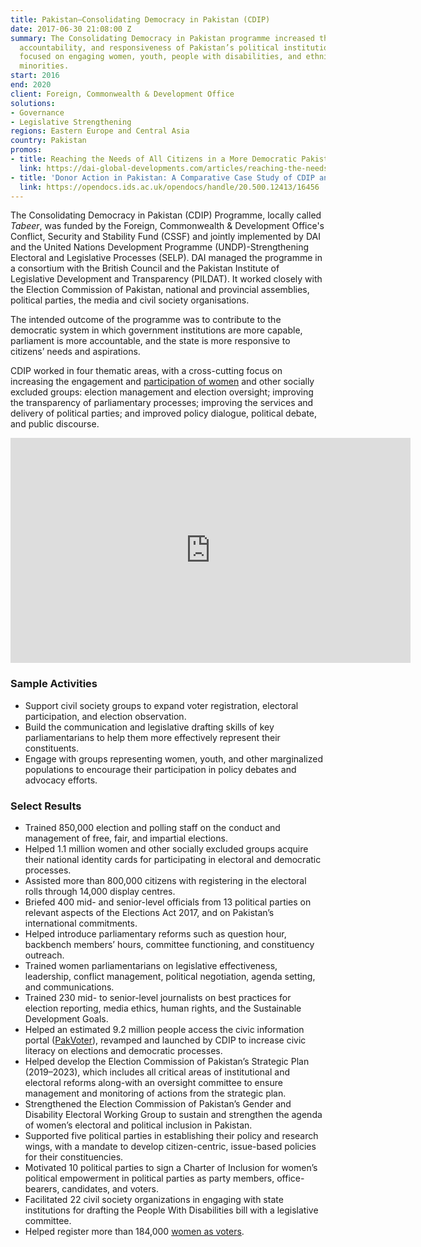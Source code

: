 ```yaml
---
title: Pakistan—Consolidating Democracy in Pakistan (CDIP)
date: 2017-06-30 21:08:00 Z
summary: The Consolidating Democracy in Pakistan programme increased the capacity,
  accountability, and responsiveness of Pakistan’s political institutions—particularly
  focused on engaging women, youth, people with disabilities, and ethnic and religious
  minorities.
start: 2016
end: 2020
client: Foreign, Commonwealth & Development Office
solutions:
- Governance
- Legislative Strengthening
regions: Eastern Europe and Central Asia
country: Pakistan
promos:
- title: Reaching the Needs of All Citizens in a More Democratic Pakistan
  link: https://dai-global-developments.com/articles/reaching-the-needs-of-all-citizens-in-a-more-democratic-pakistan
- title: 'Donor Action in Pakistan: A Comparative Case Study of CDIP and AAWAZ'
  link: https://opendocs.ids.ac.uk/opendocs/handle/20.500.12413/16456
---
```


The Consolidating Democracy in Pakistan (CDIP) Programme, locally called *Tabeer*, was funded by the Foreign, Commonwealth & Development Office's Conflict, Security and Stability Fund (CSSF) and jointly implemented by DAI and the United Nations Development Programme (UNDP)-Strengthening Electoral and Legislative Processes (SELP). DAI managed the programme in a consortium with the British Council and the Pakistan Institute of Legislative Development and Transparency (PILDAT). It worked closely with the Election Commission of Pakistan, national and provincial assemblies, political parties, the media and civil society organisations.
 
The intended outcome of the programme was to contribute to the democratic system in which government institutions are more capable, parliament is more accountable, and the state is more responsive to citizens’ needs and aspirations. 
 
CDIP worked in four thematic areas, with a cross-cutting focus on increasing the engagement and [participation of women](https://tribune.com.pk/story/1585244/1-meeting-calls-simplify-process-get-cnic/) and other socially excluded groups: election management and election oversight; improving the transparency of parliamentary processes; improving the services and delivery of political parties; and improved policy dialogue, political debate, and public discourse.

<iframe src="https://player.vimeo.com/video/326629182" width="640" height="360" frameborder="0" webkitallowfullscreen mozallowfullscreen allowfullscreen></iframe>

### Sample Activities

* Support civil society groups to expand voter registration, electoral participation, and election observation.
* Build the communication and legislative drafting skills of key parliamentarians to help them more effectively represent their constituents.
* Engage with groups representing women, youth, and other marginalized populations to encourage their participation in policy debates and advocacy efforts.

### Select Results

* Trained 850,000 election and polling staff on the conduct and management of free, fair, and impartial elections.
* Helped 1.1 million women and other socially excluded groups acquire their national identity cards for participating in electoral and democratic processes.
* Assisted more than 800,000 citizens with registering in the electoral rolls through 14,000 display centres.  
* Briefed 400 mid- and senior-level officials from 13 political parties on relevant aspects of the Elections Act 2017, and on Pakistan’s international commitments.
* Helped introduce parliamentary reforms such as question hour, backbench members’ hours, committee functioning, and constituency outreach. 
* Trained women parliamentarians on legislative effectiveness, leadership, conflict management, political negotiation, agenda setting, and communications.
* Trained 230 mid- to senior-level journalists on best practices for election reporting, media ethics, human rights, and the Sustainable Development Goals.
* Helped an estimated 9.2 million people access the civic information portal ([PakVoter](https://pakvoter.org/)), revamped and launched by CDIP to increase civic literacy on elections and democratic processes. 
* Helped develop the Election Commission of Pakistan’s Strategic Plan (2019–2023), which includes all critical areas of institutional and electoral reforms along-with an oversight committee to ensure management and monitoring of actions from the strategic plan.
* Strengthened the Election Commission of Pakistan’s Gender and Disability Electoral Working Group to sustain and strengthen the agenda of women’s electoral and political inclusion in Pakistan. 
* Supported five political parties in establishing their policy and research wings, with a mandate to develop citizen-centric, issue-based policies for their constituencies.
* Motivated 10 political parties to sign a Charter of Inclusion for women’s political empowerment in political parties as party members, office-bearers, candidates, and voters.
* Facilitated 22 civil society organizations in engaging with state institutions for drafting the People With Disabilities bill with a legislative committee.
* Helped register more than 184,000 [women as voters](/uploads/DAI-Tabeer's%20contribution%20to%20increase%20women's%20political%20participation.pdf).